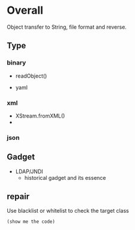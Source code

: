 # Overall 
 Object transfer to String, file format and reverse.

## Type
### binary
- readObject()

- yaml

### xml
- XStream.fromXML()
- 

### json


## Gadget
- LDAP/JNDI
  - historical gadget and its essence

##  repair

Use blacklist or whitelist to check the target class 
```
(show me the code)
```
